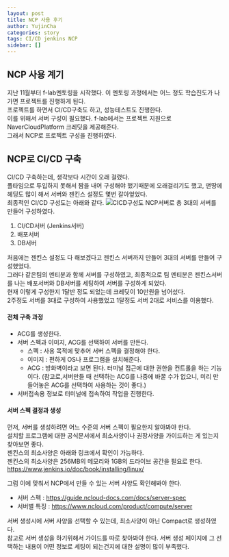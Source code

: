 ```yaml
---
layout: post
title: NCP 사용 후기
author: YujinCha
categories: story
tags: CI/CD jenkins NCP
sidebar: []
---
```

## NCP 사용 계기

지난 11월부터 f-lab멘토링을 시작했다. 이 멘토링 과정에서는 어느 정도 학습진도가 나가면 프로젝트를 진행하게 된다.<br>
프로젝트를 하면서 CI/CD구축도 하고, 성능테스트도 진행한다.<br>
이를 위해서 서버 구성이 필요했다. f-lab에서는 프로젝트 지원으로 NaverCloudPlatform 크레딧을 제공해준다.<br>
그래서 NCP로 프로젝트 구성을 진행하였다.

## NCP로 CI/CD 구축 

CI/CD 구축하는데, 생각보다 시간이 오래 걸렸다.<br>
풀타임으로 투입하지 못해서 짬을 내어 구성해야 했기때문에 오래걸리기도 했고, 맨땅에 헤딩도 많이 해서 서버와 젠킨스 설정도 몇번 갈아엎었다.<br>
최종적인 CI/CD 구성도는 아래와 같다.
![CICD구성도](https://user-images.githubusercontent.com/19955465/230276236-7af529e0-b771-4688-9b80-cf959c9c1412.png)
NCP서버로 총 3대의 서버를 만들어 구성하였다.<br>
1. CI/CD서버 (Jenkins서버)<br>
2. 배포서버<br>
3. DB서버<br>

처음에는 젠킨스 설정도 다 해보겠다고 젠킨스 서버까지 만들어 3대의 서버를 만들어 구성했었다.<br>
그러다 같은팀의 멘티분과 함께 서버를 구성하였고, 최종적으로 팀 멘티분은 젠킨스서버를 나는 배포서버와 DB서버를 세팅하여 서버를 구성하게 되었다.<br>
현재 이렇게 구성한지 1달반 정도 되었는데 크레딧이 10만원을 넘어섰다.<br>
2주정도 서버를 3대로 구성하여 사용했었고 1달정도 서버 2대로 서비스를 이용했다.<br>

#### 전체 구축 과정
* ACG를 생성한다.
* 서버 스펙과 이미지, ACG를 선택하여 서버를 만든다.
  * 스펙 : 사용 목적에 맞추어 서버 스펙을 결정해야 한다.
  * 이미지 : 편하게 OS나 프로그램을 설치해준다. 
  * ACG : 방화벽이라고 보면 된다. 터미널 접근에 대한 권한을 컨트롤을 하는 기능이다. (참고로,서버만들 때 선택하는 ACG를 나중에 바꿀 수가 없으니, 미리 만들어놓은 ACG를 선택하여 사용하는 것이 좋다.)
* 서버접속용 정보로 터미널에 접속하여 작업을 진행한다.


#### 서버 스펙 결정과 생성
먼저, 서버를 생성하려면 어느 수준의 서버 스펙이 필요한지 알아봐야 한다.<br>
설치할 프로그램에 대한 공식문서에서 최소사양이나 권장사양을 가이드하는 게 있는지 찾아보면 좋다.<br>
젠킨스의 최소사양은 아래와 링크에서 확인이 가능하다.<br>
젠킨스의 최소사양은 256MB의 메모리와 1GB의 드라이브 공간을 필요로 한다.<br>
https://www.jenkins.io/doc/book/installing/linux/

그럼 이에 맞춰서 NCP에서 만들 수 있는 서버 사양도 확인해봐야 한다.<br>
  * 서버 스펙 : https://guide.ncloud-docs.com/docs/server-spec
  * 서버별 특징 : https://www.ncloud.com/product/compute/server

서버 생성시에 서버 사양을 선택할 수 있는데, 최소사양이 아닌 Compact로 생성하였다.<br>
참고로 서버 생성을 하기위해서 가이드를 따로 찾아봐야 한다. 서버 생성 페이지에 그 선택하는 내용이 어떤 정보로 세팅이 되는건지에 대한 설명이 많이 부족했다.



